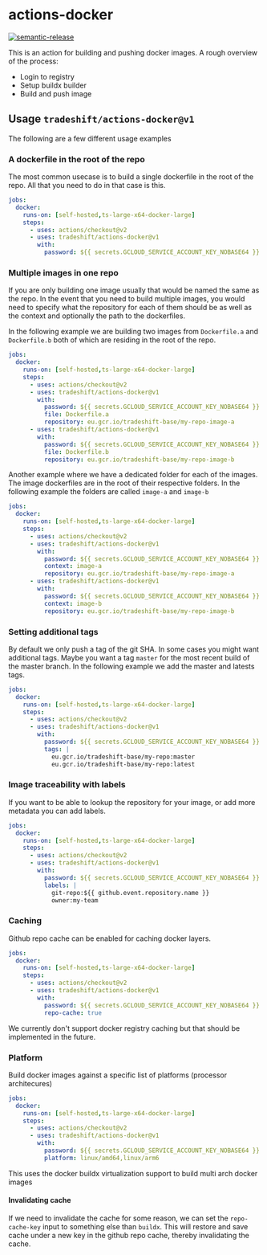 # actions-docker

[![semantic-release](https://img.shields.io/badge/%20%20%F0%9F%93%A6%F0%9F%9A%80-semantic--release-e10079.svg)](https://github.com/semantic-release/semantic-release)

This is an action for building and pushing docker images. A rough overview of
the process:

- Login to registry
- Setup buildx builder
- Build and push image

## Usage `tradeshift/actions-docker@v1`

The following are a few different usage examples

### A dockerfile in the root of the repo

The most common usecase is to build a single dockerfile in the root of the
repo. All that you need to do in that case is this.

```yaml
jobs:
  docker:
    runs-on: [self-hosted,ts-large-x64-docker-large]
    steps:
      - uses: actions/checkout@v2
      - uses: tradeshift/actions-docker@v1
        with:
          password: ${{ secrets.GCLOUD_SERVICE_ACCOUNT_KEY_NOBASE64 }}
```

### Multiple images in one repo

If you are only building one image usually that would be named the same as the
repo. In the event that you need to build multiple images, you would need to
specify what the repository for each of them should be as well as the context
and optionally the path to the dockerfiles.

In the following example we are building two images from `Dockerfile.a` and
`Dockerfile.b` both of which are residing in the root of the repo.

```yaml
jobs:
  docker:
    runs-on: [self-hosted,ts-large-x64-docker-large]
    steps:
      - uses: actions/checkout@v2
      - uses: tradeshift/actions-docker@v1
        with:
          password: ${{ secrets.GCLOUD_SERVICE_ACCOUNT_KEY_NOBASE64 }}
          file: Dockerfile.a
          repository: eu.gcr.io/tradeshift-base/my-repo-image-a
      - uses: tradeshift/actions-docker@v1
        with:
          password: ${{ secrets.GCLOUD_SERVICE_ACCOUNT_KEY_NOBASE64 }}
          file: Dockerfile.b
          repository: eu.gcr.io/tradeshift-base/my-repo-image-b
```

Another example where we have a dedicated folder for each of the images. The
image dockerfiles are in the root of their respective folders. In the following
example the folders are called `image-a` and `image-b`

```yaml
jobs:
  docker:
    runs-on: [self-hosted,ts-large-x64-docker-large]
    steps:
      - uses: actions/checkout@v2
      - uses: tradeshift/actions-docker@v1
        with:
          password: ${{ secrets.GCLOUD_SERVICE_ACCOUNT_KEY_NOBASE64 }}
          context: image-a
          repository: eu.gcr.io/tradeshift-base/my-repo-image-a
      - uses: tradeshift/actions-docker@v1
        with:
          password: ${{ secrets.GCLOUD_SERVICE_ACCOUNT_KEY_NOBASE64 }}
          context: image-b
          repository: eu.gcr.io/tradeshift-base/my-repo-image-b
```

### Setting additional tags

By default we only push a tag of the git SHA. In some cases you might want
additional tags. Maybe you want a tag `master` for the most recent build of the
master branch. In the following example we add the master and latests tags.

```yaml
jobs:
  docker:
    runs-on: [self-hosted,ts-large-x64-docker-large]
    steps:
      - uses: actions/checkout@v2
      - uses: tradeshift/actions-docker@v1
        with:
          password: ${{ secrets.GCLOUD_SERVICE_ACCOUNT_KEY_NOBASE64 }}
          tags: |
            eu.gcr.io/tradeshift-base/my-repo:master
            eu.gcr.io/tradeshift-base/my-repo:latest
```

### Image traceability with labels

If you want to be able to lookup the repository for your image, or add more metadata
you can add labels.

```yaml
jobs:
  docker:
    runs-on: [self-hosted,ts-large-x64-docker-large]
    steps:
      - uses: actions/checkout@v2
      - uses: tradeshift/actions-docker@v1
        with:
          password: ${{ secrets.GCLOUD_SERVICE_ACCOUNT_KEY_NOBASE64 }}
          labels: |
            git-repo:${{ github.event.repository.name }}
            owner:my-team
```

### Caching

Github repo cache can be enabled for caching docker layers.

```yaml
jobs:
  docker:
    runs-on: [self-hosted,ts-large-x64-docker-large]
    steps:
      - uses: actions/checkout@v2
      - uses: tradeshift/actions-docker@v1
        with:
          password: ${{ secrets.GCLOUD_SERVICE_ACCOUNT_KEY_NOBASE64 }}
          repo-cache: true
```

We currently don't support docker registry caching but that should be
implemented in the future.

### Platform

Build docker images against a specific list of platforms (processor architecures)

```yaml
jobs:
  docker:
    runs-on: [self-hosted,ts-large-x64-docker-large]
    steps:
      - uses: actions/checkout@v2
      - uses: tradeshift/actions-docker@v1
        with:
          password: ${{ secrets.GCLOUD_SERVICE_ACCOUNT_KEY_NOBASE64 }}
          platform: linux/amd64,linux/arm6
```

This uses the docker buildx virtualization support to build multi arch docker images

#### Invalidating cache

If we need to invalidate the cache for some reason, we can set the
`repo-cache-key` input to something else than `buildx`. This will restore and
save cache under a new key in the github repo cache, thereby invalidating the
cache.
